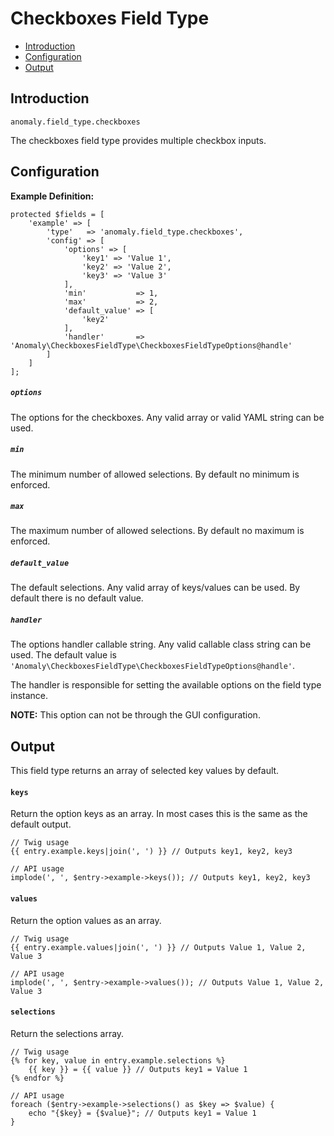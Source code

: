 # Checkboxes Field Type

- [Introduction](#introduction)
- [Configuration](#configuration)
- [Output](#output)


<a name="introduction"></a>
## Introduction

`anomaly.field_type.checkboxes`

The checkboxes field type provides multiple checkbox inputs.


<a name="configuration"></a>
## Configuration

**Example Definition:**

    protected $fields = [
        'example' => [
            'type'   => 'anomaly.field_type.checkboxes',
            'config' => [
                'options' => [
                    'key1' => 'Value 1',
                    'key2' => 'Value 2',
                    'key3' => 'Value 3'
                ],
                'min'           => 1,
                'max'           => 2,
                'default_value' => [
                    'key2'
                ],
                'handler'       => 'Anomaly\CheckboxesFieldType\CheckboxesFieldTypeOptions@handle'
            ]
        ]
    ];

##### `options`

The options for the checkboxes. Any valid array or valid YAML string can be used.

##### `min`

The minimum number of allowed selections. By default no minimum is enforced.

##### `max`

The maximum number of allowed selections. By default no maximum is enforced.

##### `default_value`

The default selections. Any valid array of keys/values can be used. By default there is no default value.

##### `handler`

The options handler callable string. Any valid callable class string can be used. The default value is `'Anomaly\CheckboxesFieldType\CheckboxesFieldTypeOptions@handle'`.

The handler is responsible for setting the available options on the field type instance.

**NOTE:** This option can not be through the GUI configuration. 


<a name="output"></a>
## Output

This field type returns an array of selected key values by default.

#### `keys`

Return the option keys as an array. In most cases this is the same as the default output.

    // Twig usage
    {{ entry.example.keys|join(', ') }} // Outputs key1, key2, key3
    
    // API usage
    implode(', ', $entry->example->keys()); // Outputs key1, key2, key3

#### `values`

Return the option values as an array.

    // Twig usage
    {{ entry.example.values|join(', ') }} // Outputs Value 1, Value 2, Value 3
    
    // API usage
    implode(', ', $entry->example->values()); // Outputs Value 1, Value 2, Value 3

#### `selections`

Return the selections array.

    // Twig usage
    {% for key, value in entry.example.selections %}
    	{{ key }} = {{ value }} // Outputs key1 = Value 1
    {% endfor %}
    
    // API usage
    foreach ($entry->example->selections() as $key => $value) {
    	echo "{$key} = {$value}"; // Outputs key1 = Value 1
    }
